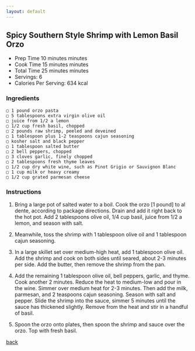 ```yaml
---
layout: default
---
```


##  Spicy Southern Style Shrimp with Lemon Basil Orzo

- Prep Time 10 minutes minutes
- Cook Time 15 minutes minutes
- Total Time 25 minutes minutes
- Servings: 6
- Calories Per Serving: 634 kcal


### Ingredients
    ▢ 1 pound orzo pasta
    ▢ 5 tablespoons extra virgin olive oil
    ▢ juice from 1/2 a lemon
    ▢ 1/2 cup fresh basil, chopped
    ▢ 2 pounds raw shrimp, peeled and deveined
    ▢ 1 tablespoon plus 1-2 teaspoons cajun seasoning
    ▢ kosher salt and black pepper
    ▢ 1 tablespoon salted butter
    ▢ 2 bell peppers, chopped
    ▢ 3 cloves garlic, finely chopped
    ▢ 2 tablespoons fresh thyme leaves
    ▢ 1/2 cup dry white wine, such as Pinot Grigio or Sauvignon Blanc
    ▢ 1 cup milk or heavy creamy
    ▢ 1/2 cup grated parmesan cheese


### Instructions

1. Bring a large pot of salted water to a boil. Cook the orzo [1 pound] to al dente, according to package directions. Drain and add it right back to the hot pot. Add 2 tablespoons olive oil, 1/4 cup basil, juice from 1/2 a lemon, and season with salt.
   
2. Meanwhile, toss the shrimp with 1 tablespoon
olive oil and 1 tablespoon cajun seasoning.
    
3. In a large skillet set over medium-high heat, add 1 tablespoon olive oil. Add the shrimp and cook on both sides until seared, about 2-3 minutes per side. Add the butter, then remove the shrimp from the pan. 
   
4. Add the remaining 1 tablespoon olive oil, bell peppers, garlic, and thyme. Cook another 2 minutes. Reduce the heat to medium-low and pour in the wine. Simmer over medium heat for 2-3 minutes. Then add the milk, parmesan, and 2 teaspoons cajun seasoning. Season with salt and pepper. Slide the shrimp into the sauce, simmer 5 minutes until the sauce has thickened slightly. Remove from the heat and stir in a handful of basil.
   
5. Spoon the orzo onto plates, then spoon the shrimp and sauce over the orzo. Top with fresh basil.

[back](../recipes.html)


